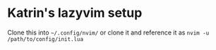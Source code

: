 # Katrin's lazyvim setup


Clone this into `~/.config/nvim/` or clone it and reference it as `nvim -u /path/to/config/init.lua`

